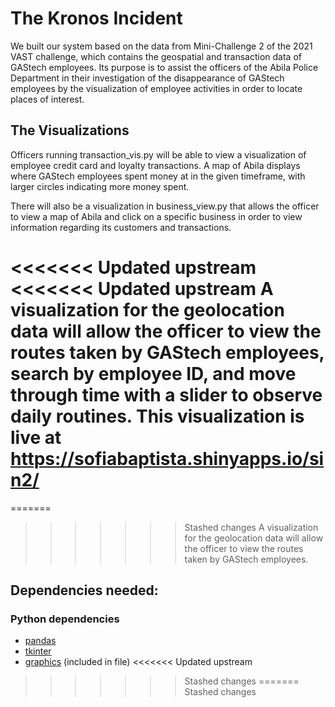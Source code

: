 # The Kronos Incident 

We built our system based on the data from Mini-Challenge 2 of the 2021 VAST challenge, which contains the geospatial and transaction data of GAStech employees. Its purpose is to assist the officers of the Abila Police Department in their investigation of the disappearance of GAStech employees by the visualization of employee activities in order to locate places of interest.

## The Visualizations 

Officers running transaction_vis.py will be able to view a   visualization of employee credit card and loyalty transactions. A map of Abila displays where GAStech employees spent money at in the given timeframe, with larger circles indicating more money spent. 

There will also be a visualization in business_view.py that allows the officer to view a map of Abila and click on a specific business in order to view information regarding its customers and transactions. 

<<<<<<< Updated upstream
<<<<<<< Updated upstream
A visualization for the geolocation data will allow the officer to view the routes taken by GAStech employees, search by employee ID, and move through time with a slider to observe daily routines. This visualization is live at https://sofiabaptista.shinyapps.io/sin2/
=======
=======
>>>>>>> Stashed changes
A visualization for the geolocation data will allow the officer to view the routes taken by GAStech employees.


## Dependencies needed:
### Python dependencies
- [pandas](https://pandas.pydata.org/)
- [tkinter](https://docs.python.org/3/library/tkinter.html)
- [graphics](https://github.com/isidonnelly/VAFinalProject/blob/main/graphics.py) (included in file)
<<<<<<< Updated upstream
>>>>>>> Stashed changes
=======
>>>>>>> Stashed changes
